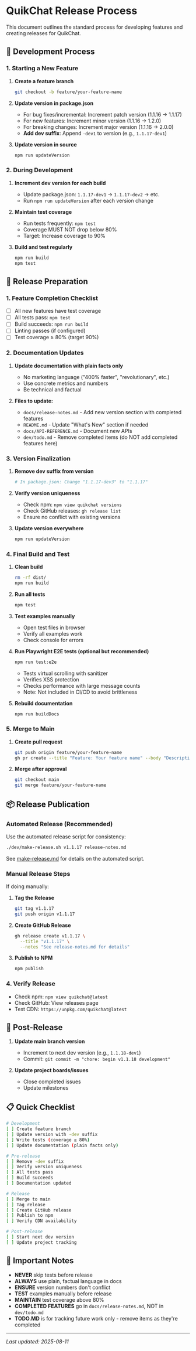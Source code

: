 # QuikChat Release Process

This document outlines the standard process for developing features and creating releases for QuikChat.

## 📝 Development Process

### 1. Starting a New Feature

1. **Create a feature branch**
   ```bash
   git checkout -b feature/your-feature-name
   ```

2. **Update version in package.json**
   - For bug fixes/incremental: Increment patch version (1.1.16 → 1.1.17)
   - For new features: Increment minor version (1.1.16 → 1.2.0)
   - For breaking changes: Increment major version (1.1.16 → 2.0.0)
   - **Add dev suffix**: Append `-dev1` to version (e.g., `1.1.17-dev1`)

3. **Update version in source**
   ```bash
   npm run updateVersion
   ```

### 2. During Development

1. **Increment dev version for each build**
   - Update package.json: `1.1.17-dev1` → `1.1.17-dev2` → etc.
   - Run `npm run updateVersion` after each version change

2. **Maintain test coverage**
   - Run tests frequently: `npm test`
   - Coverage MUST NOT drop below 80%
   - Target: Increase coverage to 90%

3. **Build and test regularly**
   ```bash
   npm run build
   npm test
   ```

## 🚀 Release Preparation

### 1. Feature Completion Checklist

- [ ] All new features have test coverage
- [ ] All tests pass: `npm test`
- [ ] Build succeeds: `npm run build`
- [ ] Linting passes (if configured)
- [ ] Test coverage ≥ 80% (target 90%)

### 2. Documentation Updates

1. **Update documentation with plain facts only**
   - No marketing language ("400% faster", "revolutionary", etc.)
   - Use concrete metrics and numbers
   - Be technical and factual

2. **Files to update:**
   - `docs/release-notes.md` - Add new version section with completed features
   - `README.md` - Update "What's New" section if needed
   - `docs/API-REFERENCE.md` - Document new APIs
   - `dev/todo.md` - Remove completed items (do NOT add completed features here)

### 3. Version Finalization

1. **Remove dev suffix from version**
   ```bash
   # In package.json: Change "1.1.17-dev3" to "1.1.17"
   ```

2. **Verify version uniqueness**
   - Check npm: `npm view quikchat versions`
   - Check GitHub releases: `gh release list`
   - Ensure no conflict with existing versions

3. **Update version everywhere**
   ```bash
   npm run updateVersion
   ```

### 4. Final Build and Test

1. **Clean build**
   ```bash
   rm -rf dist/
   npm run build
   ```

2. **Run all tests**
   ```bash
   npm test
   ```

3. **Test examples manually**
   - Open test files in browser
   - Verify all examples work
   - Check console for errors

4. **Run Playwright E2E tests (optional but recommended)**
   ```bash
   npm run test:e2e
   ```
   - Tests virtual scrolling with sanitizer
   - Verifies XSS protection
   - Checks performance with large message counts
   - Note: Not included in CI/CD to avoid brittleness

5. **Rebuild documentation**
   ```bash
   npm run buildDocs
   ```

### 5. Merge to Main

1. **Create pull request**
   ```bash
   git push origin feature/your-feature-name
   gh pr create --title "Feature: Your feature name" --body "Description..."
   ```

2. **Merge after approval**
   ```bash
   git checkout main
   git merge feature/your-feature-name
   ```

## 📦 Release Publication

### Automated Release (Recommended)

Use the automated release script for consistency:
```bash
./dev/make-release.sh v1.1.17 release-notes.md
```

See [make-release.md](./make-release.md) for details on the automated script.

### Manual Release Steps

If doing manually:

1. **Tag the Release**
   ```bash
   git tag v1.1.17
   git push origin v1.1.17
   ```

2. **Create GitHub Release**
   ```bash
   gh release create v1.1.17 \
     --title "v1.1.17" \
     --notes "See release-notes.md for details"
   ```

3. **Publish to NPM**
   ```bash
   npm publish
   ```

### 4. Verify Release

- Check npm: `npm view quikchat@latest`
- Check GitHub: View releases page
- Test CDN: `https://unpkg.com/quikchat@latest`

## 🔄 Post-Release

1. **Update main branch version**
   - Increment to next dev version (e.g., `1.1.18-dev1`)
   - Commit: `git commit -m "chore: begin v1.1.18 development"`

2. **Update project boards/issues**
   - Close completed issues
   - Update milestones

## 📋 Quick Checklist

```bash
# Development
[ ] Create feature branch
[ ] Update version with -dev suffix
[ ] Write tests (coverage ≥ 80%)
[ ] Update documentation (plain facts only)

# Pre-release
[ ] Remove -dev suffix
[ ] Verify version uniqueness
[ ] All tests pass
[ ] Build succeeds
[ ] Documentation updated

# Release
[ ] Merge to main
[ ] Tag release
[ ] Create GitHub release
[ ] Publish to npm
[ ] Verify CDN availability

# Post-release
[ ] Start next dev version
[ ] Update project tracking
```

## 🚨 Important Notes

- **NEVER** skip tests before release
- **ALWAYS** use plain, factual language in docs
- **ENSURE** version numbers don't conflict
- **TEST** examples manually before release
- **MAINTAIN** test coverage above 80%
- **COMPLETED FEATURES** go in `docs/release-notes.md`, NOT in `dev/todo.md`
- **TODO.MD** is for tracking future work only - remove items as they're completed

---
*Last updated: 2025-08-11*